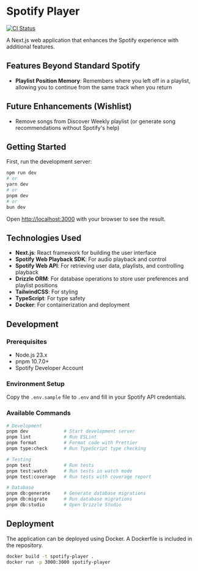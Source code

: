 # Spotify Player

[![CI Status](https://github.com/ndon55555/spotify-player/actions/workflows/ci.yml/badge.svg)](https://github.com/ndon55555/spotify-player/actions/workflows/ci.yml)

A Next.js web application that enhances the Spotify experience with additional features.

## Features Beyond Standard Spotify

- **Playlist Position Memory**: Remembers where you left off in a playlist, allowing you to continue from the same track when you return

## Future Enhancements (Wishlist)

- Remove songs from Discover Weekly playlist (or generate song recommendations without Spotify's help)

## Getting Started

First, run the development server:

```bash
npm run dev
# or
yarn dev
# or
pnpm dev
# or
bun dev
```

Open [http://localhost:3000](http://localhost:3000) with your browser to see the result.

## Technologies Used

- **Next.js**: React framework for building the user interface
- **Spotify Web Playback SDK**: For audio playback and control
- **Spotify Web API**: For retrieving user data, playlists, and controlling playback
- **Drizzle ORM**: For database operations to store user preferences and playlist positions
- **TailwindCSS**: For styling
- **TypeScript**: For type safety
- **Docker**: For containerization and deployment

## Development

### Prerequisites

- Node.js 23.x
- pnpm 10.7.0+
- Spotify Developer Account

### Environment Setup

Copy the `.env.sample` file to `.env` and fill in your Spotify API credentials.

### Available Commands

```bash
# Development
pnpm dev             # Start development server
pnpm lint            # Run ESLint
pnpm format          # Format code with Prettier
pnpm type:check      # Run TypeScript type checking

# Testing
pnpm test            # Run tests
pnpm test:watch      # Run tests in watch mode
pnpm test:coverage   # Run tests with coverage report

# Database
pnpm db:generate     # Generate database migrations
pnpm db:migrate      # Run database migrations
pnpm db:studio       # Open Drizzle Studio
```

## Deployment

The application can be deployed using Docker. A Dockerfile is included in the repository.

```bash
docker build -t spotify-player .
docker run -p 3000:3000 spotify-player
```